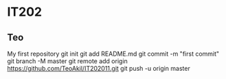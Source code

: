# IT202
## Teo

My first repository
git init
git add README.md
git commit -m "first commit"
git branch -M master
git remote add origin https://github.com/TeoAkil/IT202011.git
git push -u origin master

